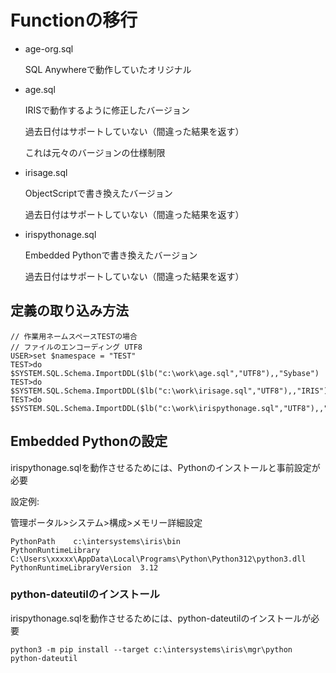 # Functionの移行

- age-org.sql

  SQL Anywhereで動作していたオリジナル

- age.sql

  IRISで動作するように修正したバージョン

  過去日付はサポートしていない（間違った結果を返す）

  これは元々のバージョンの仕様制限

- irisage.sql

  ObjectScriptで書き換えたバージョン

  過去日付はサポートしていない（間違った結果を返す）

- irispythonage.sql

  Embedded Pythonで書き換えたバージョン

  過去日付はサポートしていない（間違った結果を返す）

## 定義の取り込み方法

 ```
// 作業用ネームスペースTESTの場合
// ファイルのエンコーディング UTF8
USER>set $namespace = "TEST"
TEST>do $SYSTEM.SQL.Schema.ImportDDL($lb("c:\work\age.sql","UTF8"),,"Sybase")
TEST>do $SYSTEM.SQL.Schema.ImportDDL($lb("c:\work\irisage.sql","UTF8"),,"IRIS")
TEST>do $SYSTEM.SQL.Schema.ImportDDL($lb("c:\work\irispythonage.sql","UTF8"),,"IRIS")
 ```

## Embedded Pythonの設定

irispythonage.sqlを動作させるためには、Pythonのインストールと事前設定が必要

設定例:

管理ポータル>システム>構成>メモリー詳細設定

```
PythonPath    c:\intersystems\iris\bin
PythonRuntimeLibrary  C:\Users\xxxxx\AppData\Local\Programs\Python\Python312\python3.dll
PythonRuntimeLibraryVersion  3.12
```

### python-dateutilのインストール

irispythonage.sqlを動作させるためには、python-dateutilのインストールが必要

```
python3 -m pip install --target c:\intersystems\iris\mgr\python python-dateutil
```
